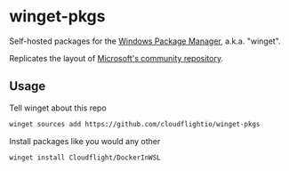 # winget-pkgs

Self-hosted packages for the [Windows Package Manager](https://github.com/microsoft/winget-cli), a.k.a. "winget".

Replicates the layout of [Microsoft's community repository](https://github.com/microsoft/winget-pkgs/).

## Usage

Tell winget about this repo

```bash
winget sources add https://github.com/cloudflightio/winget-pkgs
``` 

Install packages like you would any other
```bash
winget install Cloudflight/DockerInWSL
```

